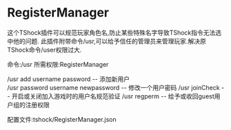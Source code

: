 # RegisterManager
这个TShock插件可以规范玩家角色名,防止某些特殊名字导致TShock指令无法选中他的问题.
此插件附带命令/usr,可以给予信任的管理员来管理玩家.解决原TShock命令/user权限过大.

命令:/usr 所需权限:RegisterManager

/usr add username password          -- 添加新用户</br>
/usr password username newpassword  -- 修改一个用户密码
/usr joinCheck                      -- 开启或关闭加入游戏时的用户名规范验证
/usr regperm                        -- 给予或收回guest用户组的注册权限

配置文件:tshock/RegisterManager.json

